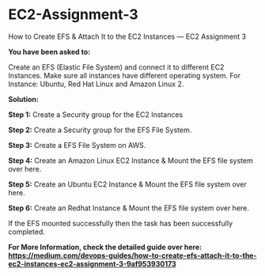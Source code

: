 # EC2-Assignment-3
How to Create EFS & Attach It to the EC2 Instances — EC2 Assignment 3

**You have been asked to:**

Create an EFS (Elastic File System) and connect it to different EC2 Instances. Make sure all instances have different operating system. For Instance: Ubuntu, Red Hat Linux and Amazon Linux 2.

**Solution:**

**Step 1:** Create a Security group for the EC2 Instances

**Step 2:** Create a Security group for the EFS File System.

**Step 3:** Create a EFS File System on AWS.

**Step 4:** Create an Amazon Linux EC2 Instance & Mount the EFS file system over here.

**Step 5:** Create an Ubuntu EC2 Instance & Mount the EFS file system over here.

**Step 6:** Create an Redhat Instance & Mount the EFS file system over here.

If the EFS mounted successfully then the task has been successfully completed.

**For More Information, check the detailed guide over here:** **https://medium.com/devops-guides/how-to-create-efs-attach-it-to-the-ec2-instances-ec2-assignment-3-9af953930173**
